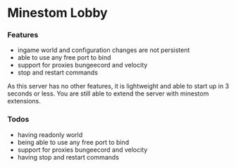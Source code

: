 # Minestom Lobby
 ### Features
- ingame world and configuration changes are not persistent
- able to use any free port to bind
- support for proxies bungeecord and velocity
- stop and restart commands

As this server has no other features, it is lightweight and able to start up in 3 seconds or less.
You are still able to extend the server with minestom extensions.

### Todos
- having readonly world
- being able to use any free port to bind
- support for proxies bungeecord and velocity
- having stop and restart commands